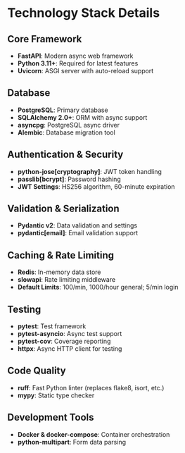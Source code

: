 # Technology Stack Details

## Core Framework
- **FastAPI**: Modern async web framework
- **Python 3.11+**: Required for latest features
- **Uvicorn**: ASGI server with auto-reload support

## Database
- **PostgreSQL**: Primary database
- **SQLAlchemy 2.0+**: ORM with async support
- **asyncpg**: PostgreSQL async driver
- **Alembic**: Database migration tool

## Authentication & Security
- **python-jose[cryptography]**: JWT token handling
- **passlib[bcrypt]**: Password hashing
- **JWT Settings**: HS256 algorithm, 60-minute expiration

## Validation & Serialization
- **Pydantic v2**: Data validation and settings
- **pydantic[email]**: Email validation support

## Caching & Rate Limiting
- **Redis**: In-memory data store
- **slowapi**: Rate limiting middleware
- **Default Limits**: 100/min, 1000/hour general; 5/min login

## Testing
- **pytest**: Test framework
- **pytest-asyncio**: Async test support
- **pytest-cov**: Coverage reporting
- **httpx**: Async HTTP client for testing

## Code Quality
- **ruff**: Fast Python linter (replaces flake8, isort, etc.)
- **mypy**: Static type checker

## Development Tools
- **Docker & docker-compose**: Container orchestration
- **python-multipart**: Form data parsing